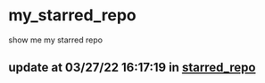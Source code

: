 # my_starred_repo
show me my starred repo

update at 03/27/22 16:17:19 in [starred_repo](./index.html)
---

